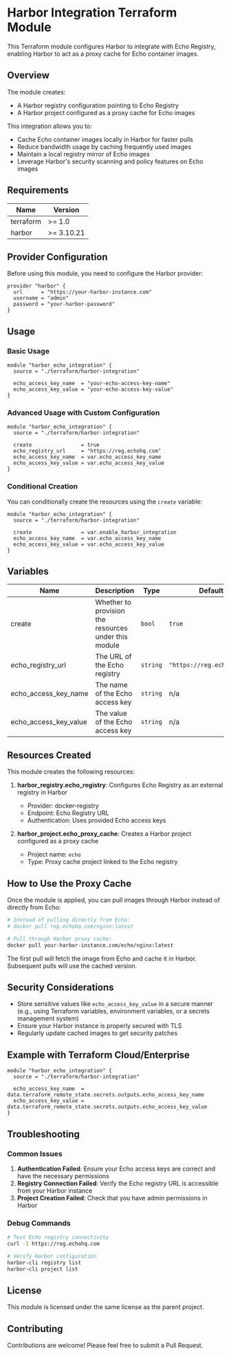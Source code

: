 # Harbor Integration Terraform Module

This Terraform module configures Harbor to integrate with Echo Registry, enabling Harbor to act as a proxy cache for Echo container images.

## Overview

The module creates:
- A Harbor registry configuration pointing to Echo Registry
- A Harbor project configured as a proxy cache for Echo images

This integration allows you to:
- Cache Echo container images locally in Harbor for faster pulls
- Reduce bandwidth usage by caching frequently used images
- Maintain a local registry mirror of Echo images
- Leverage Harbor's security scanning and policy features on Echo images

## Requirements

| Name | Version |
|------|---------|
| terraform | >= 1.0 |
| harbor | >= 3.10.21 |

## Provider Configuration

Before using this module, you need to configure the Harbor provider:

```hcl
provider "harbor" {
  url      = "https://your-harbor-instance.com"
  username = "admin"
  password = "your-harbor-password"
}
```

## Usage

### Basic Usage

```hcl
module "harbor_echo_integration" {
  source = "./terraform/harbor-integration"

  echo_access_key_name  = "your-echo-access-key-name"
  echo_access_key_value = "your-echo-access-key-value"
}
```

### Advanced Usage with Custom Configuration

```hcl
module "harbor_echo_integration" {
  source = "./terraform/harbor-integration"

  create                = true
  echo_registry_url     = "https://reg.echohq.com"
  echo_access_key_name  = var.echo_access_key_name
  echo_access_key_value = var.echo_access_key_value
}
```

### Conditional Creation

You can conditionally create the resources using the `create` variable:

```hcl
module "harbor_echo_integration" {
  source = "./terraform/harbor-integration"

  create                = var.enable_harbor_integration
  echo_access_key_name  = var.echo_access_key_name
  echo_access_key_value = var.echo_access_key_value
}
```

## Variables

| Name | Description | Type | Default | Required |
|------|-------------|------|---------|:--------:|
| create | Whether to provision the resources under this module | `bool` | `true` | no |
| echo_registry_url | The URL of the Echo registry | `string` | `"https://reg.echohq.com"` | no |
| echo_access_key_name | The name of the Echo access key | `string` | n/a | yes |
| echo_access_key_value | The value of the Echo access key | `string` | n/a | yes |

## Resources Created

This module creates the following resources:

1. **harbor_registry.echo_registry**: Configures Echo Registry as an external registry in Harbor
   - Provider: docker-registry
   - Endpoint: Echo Registry URL
   - Authentication: Uses provided Echo access keys

2. **harbor_project.echo_proxy_cache**: Creates a Harbor project configured as a proxy cache
   - Project name: `echo`
   - Type: Proxy cache project linked to the Echo registry

## How to Use the Proxy Cache

Once the module is applied, you can pull images through Harbor instead of directly from Echo:

```bash
# Instead of pulling directly from Echo:
# docker pull reg.echohq.com/nginx:latest

# Pull through Harbor proxy cache:
docker pull your-harbor-instance.com/echo/nginx:latest
```

The first pull will fetch the image from Echo and cache it in Harbor. Subsequent pulls will use the cached version.

## Security Considerations

- Store sensitive values like `echo_access_key_value` in a secure manner (e.g., using Terraform variables, environment variables, or a secrets management system)
- Ensure your Harbor instance is properly secured with TLS
- Regularly update cached images to get security patches

## Example with Terraform Cloud/Enterprise

```hcl
module "harbor_echo_integration" {
  source = "./terraform/harbor-integration"

  echo_access_key_name  = data.terraform_remote_state.secrets.outputs.echo_access_key_name
  echo_access_key_value = data.terraform_remote_state.secrets.outputs.echo_access_key_value
}
```

## Troubleshooting

### Common Issues

1. **Authentication Failed**: Ensure your Echo access keys are correct and have the necessary permissions
2. **Registry Connection Failed**: Verify the Echo registry URL is accessible from your Harbor instance
3. **Project Creation Failed**: Check that you have admin permissions in Harbor

### Debug Commands

```bash
# Test Echo registry connectivity
curl -I https://reg.echohq.com

# Verify Harbor configuration
harbor-cli registry list
harbor-cli project list
```

## License

This module is licensed under the same license as the parent project.

## Contributing

Contributions are welcome! Please feel free to submit a Pull Request. 